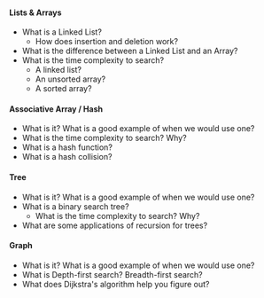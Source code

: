 #### Lists & Arrays
* What is a Linked List?
  * How does insertion and deletion work?
* What is the difference between a Linked List and an Array?
* What is the time complexity to search?
  * A linked list?
  * An unsorted array?
  * A sorted array?

#### Associative Array / Hash
* What is it? What is a good example of when we would use one?
* What is the time complexity to search? Why?
* What is a hash function? 
* What is a hash collision?

#### Tree
* What is it? What is a good example of when we would use one?
* What is a binary search tree?
  * What is the time complexity to search? Why?
* What are some applications of recursion for trees?

#### Graph
* What is it? What is a good example of when we would use one?
* What is Depth-first search? Breadth-first search?
* What does Dijkstra's algorithm help you figure out?
